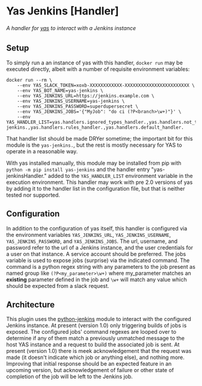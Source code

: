 # Yas Jenkins [Handler]
###### A handler for [yas](github.com/schlueter/yas) to interact with a Jenkins instance

## Setup

To simply run a an instance of yas with this handler, `docker run` may be executed directly, albeit with a number of requisite environment variables:

    docker run --rm \
        --env YAS_SLACK_TOKEN=xoxb-XXXXXXXXXXXX-XXXXXXXXXXXXXXXXXXXXXXXX \
        --env YAS_BOT_NAME=yas-jenkins \
        --env YAS_JENKINS_URL=https://jenkins.example.com \
        --env YAS_JENKINS_USERNAME=yas-jenkins \
        --env YAS_JENKINS_PASSWORD=superdupersecret \
        --env YAS_JENKINS_JOBS='{"MyJob": "do ci (?P<branch>\w+)"}' \
        --env YAS_HANDLER_LIST=yas.handlers.ignored_types_handler.,yas.handlers.not_talking_to_bot_handler.,yas.handlers.help_handler.,yas.handlers.identify_handler.,yas-jenkins.,yas.handlers.rules_handler.,yas.handlers.default_handler.

That handler list should be made DRYer sometime; the important bit for this module is the `yas-jenkins.`, but the
rest is mostly necessary for YAS to operate in a reasonable way.

With yas installed manually, this module may be installed from pip with `python -m pip install yas-jenkins` and the handler entry
"yas-jenkinsHandler." added to the `YAS_HANDLER_LIST` environment variable in the execution environment. This handler may work
with pre 2.0 versions of yas by adding it to the handler list in the configuration file, but that is neither tested nor supported.

## Configuration

In addition to the configuration of yas itself, this handler is configured via the environment variables `YAS_JENKINS_URL`,
`YAS_JENKINS_USERNAME`, `YAS_JENKINS_PASSWORD`, and `YAS_JENKINS_JOBS`. The url, username, and password refer to the url
of a Jenkins instance, and the user credentials for a user on that instance. A service account should be preferred. The
jobs variable is used to expose jobs (surprise) via the indicated command. The command is a python regex string with any
parameters to the job present as named group like `(?P<my_parameter>\w+)` where my_parameter matches an **existing**
parameter defined in the job and `\w+` will match any value which should be expected from a slack request.

## Architecture

This plugin uses the [python-jenkins](https://python-jenkins.readthedocs.io/en/latest/) module to interact with the
configured Jenkins instance. At present (version 1.0) only triggering builds of jobs is exposed. The configured
jobs' command regexes are looped over to determine if any of them match a previously unmatched message to the host
YAS instance and a request to build the associated job is sent. At present (version 1.0) there is meek acknowledgement
that the request was made (it doesn't indicate which job or anything else), and nothing more. Improving that initial
response should be an expected feature in an upcoming version, but acknowledgement of failure or other state of
completion of the job will be left to the Jenkins job.
